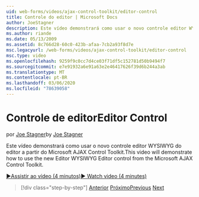 ```yaml
---
uid: web-forms/videos/ajax-control-toolkit/editor-control
title: Controle do editor | Microsoft Docs
author: JoeStagner
description: Este vídeo demonstrará como usar o novo controle editor WYSIWYG do editor a partir do Microsoft AJAX Control Toolkit.
ms.author: riande
ms.date: 05/13/2009
ms.assetid: 8c766d28-60c0-423b-afaa-7cb2a93f8d7e
msc.legacyurl: /web-forms/videos/ajax-control-toolkit/editor-control
msc.type: video
ms.openlocfilehash: 9259f9c0cc7d4ce03f71df5c152781d50b9494f7
ms.sourcegitcommit: e7e91932a6e91a63e2e46417626f39d6b244a3ab
ms.translationtype: MT
ms.contentlocale: pt-BR
ms.lasthandoff: 03/06/2020
ms.locfileid: "78639058"
---
```

# <a name="editor-control"></a><span data-ttu-id="43f43-103">Controle de editor</span><span class="sxs-lookup"><span data-stu-id="43f43-103">Editor Control</span></span>

<span data-ttu-id="43f43-104">por [Joe Stagner](https://github.com/JoeStagner)</span><span class="sxs-lookup"><span data-stu-id="43f43-104">by [Joe Stagner](https://github.com/JoeStagner)</span></span>

<span data-ttu-id="43f43-105">Este vídeo demonstrará como usar o novo controle editor WYSIWYG do editor a partir do Microsoft AJAX Control Toolkit.</span><span class="sxs-lookup"><span data-stu-id="43f43-105">This video will demonstrate how to use the new Editor WYSIWYG Editor control from the Microsoft AJAX Control Toolkit.</span></span>

[<span data-ttu-id="43f43-106">&#9654;Assistir ao vídeo (4 minutos)</span><span class="sxs-lookup"><span data-stu-id="43f43-106">&#9654; Watch video (4 minutes)</span></span>](https://channel9.msdn.com/Blogs/ASP-NET-Site-Videos/editor-control)

> [!div class="step-by-step"]
> <span data-ttu-id="43f43-107">[Anterior](combo-box.md)
> [Próximo](editor-control-custom.md)</span><span class="sxs-lookup"><span data-stu-id="43f43-107">[Previous](combo-box.md)
[Next](editor-control-custom.md)</span></span>
